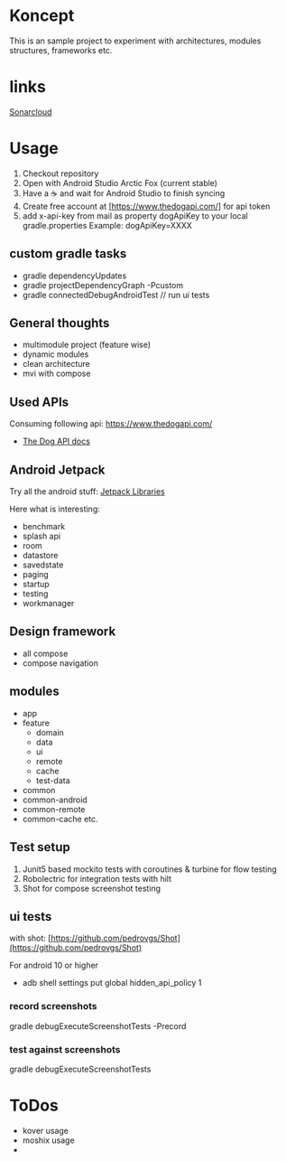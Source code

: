 # Koncept

This is an sample project to experiment with architectures, modules structures, frameworks etc.

# links
[Sonarcloud](https://sonarcloud.io/project/overview?id=koncept)

# Usage

1. Checkout repository
2. Open with Android Studio Arctic Fox (current stable)
3. Have a :coffee: and wait for Android Studio to finish syncing
4. Create free account at [https://www.thedogapi.com/] for api token
5. add x-api-key from mail as property dogApiKey to your local gradle.properties Example:
   dogApiKey=XXXX

## custom gradle tasks

- gradle dependencyUpdates
- gradle projectDependencyGraph -Pcustom
- gradle connectedDebugAndroidTest // run ui tests

## General thoughts

- multimodule project (feature wise)
- dynamic modules
- clean architecture
- mvi with compose

## Used APIs

Consuming following api: https://www.thedogapi.com/
- [The Dog API docs](https://docs.thedogapi.com/)

## Android Jetpack

Try all the android
stuff: [Jetpack Libraries](https://developer.android.com/jetpack/androidx/explorer)

Here what is interesting:

- benchmark
- splash api
- room
- datastore
- savedstate
- paging
- startup
- testing
- workmanager

## Design framework

- all compose
- compose navigation

## modules

- app
- feature
    - domain
    - data
    - ui
    - remote
    - cache
    - test-data
- common
- common-android
- common-remote
- common-cache etc.

## Test setup

1. Junit5 based mockito tests with coroutines & turbine for flow testing
2. Robolectric for integration tests with hilt
3. Shot for compose screenshot testing

## ui tests

with shot: [https://github.com/pedrovgs/Shot](https://github.com/pedrovgs/Shot)

For android 10 or higher

- adb shell settings put global hidden_api_policy 1

### record screenshots

gradle debugExecuteScreenshotTests -Precord

### test against screenshots

gradle debugExecuteScreenshotTests

# ToDos
- kover usage
- moshix usage
- 